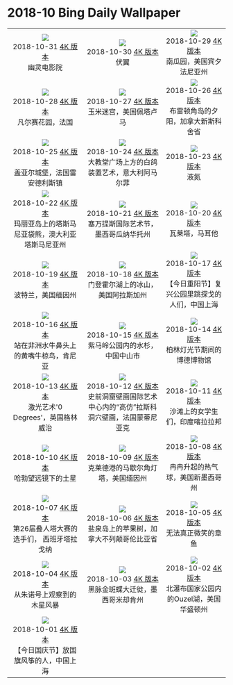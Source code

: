 # 2018-10 Bing Daily Wallpaper

|      |      |      |
|:----:|:----:|:----:|
| ![](https://cn.bing.com/th?id=OHR.TheaterLostSouls_EN-AU9247537981_1920x1080.jpg&rf=LaDigue_UHD.jpg&pid=hp&w=480&h=270&rs=1&c=4)<br> 2018-10-31 [4K 版本](https://cn.bing.com/th?id=OHR.TheaterLostSouls_EN-AU9247537981_1920x1080.jpg&rf=LaDigue_UHD.jpg&pid=hp&w=3840&h=2160&rs=1&c=4) <br> 幽灵电影院| ![](https://cn.bing.com/th?id=OHR.CommonPipistrelle_EN-AU7421359791_1920x1080.jpg&rf=LaDigue_UHD.jpg&pid=hp&w=480&h=270&rs=1&c=4)<br> 2018-10-30 [4K 版本](https://cn.bing.com/th?id=OHR.CommonPipistrelle_EN-AU7421359791_1920x1080.jpg&rf=LaDigue_UHD.jpg&pid=hp&w=3840&h=2160&rs=1&c=4) <br> 伏翼| ![](https://cn.bing.com/th?id=OHR.PumpkinPatch_EN-AU15054547949_1920x1080.jpg&rf=LaDigue_UHD.jpg&pid=hp&w=480&h=270&rs=1&c=4)<br> 2018-10-29 [4K 版本](https://cn.bing.com/th?id=OHR.PumpkinPatch_EN-AU15054547949_1920x1080.jpg&rf=LaDigue_UHD.jpg&pid=hp&w=3840&h=2160&rs=1&c=4) <br> 南瓜园，美国宾夕法尼亚州 |
| ![](https://cn.bing.com/th?id=OHR.VersaillesGhosts_EN-AU13230111547_1920x1080.jpg&rf=LaDigue_UHD.jpg&pid=hp&w=480&h=270&rs=1&c=4)<br> 2018-10-28 [4K 版本](https://cn.bing.com/th?id=OHR.VersaillesGhosts_EN-AU13230111547_1920x1080.jpg&rf=LaDigue_UHD.jpg&pid=hp&w=3840&h=2160&rs=1&c=4) <br> 凡尔赛花园，法国| ![](https://cn.bing.com/th?id=OHR.CornMaze_EN-AU12455937800_1920x1080.jpg&rf=LaDigue_UHD.jpg&pid=hp&w=480&h=270&rs=1&c=4)<br> 2018-10-27 [4K 版本](https://cn.bing.com/th?id=OHR.CornMaze_EN-AU12455937800_1920x1080.jpg&rf=LaDigue_UHD.jpg&pid=hp&w=3840&h=2160&rs=1&c=4) <br> 玉米迷宫，美国佩塔卢马 | ![](https://cn.bing.com/th?id=OHR.CapeBretonSunset_EN-AU10231293487_1920x1080.jpg&rf=LaDigue_UHD.jpg&pid=hp&w=480&h=270&rs=1&c=4)<br> 2018-10-26 [4K 版本](https://cn.bing.com/th?id=OHR.CapeBretonSunset_EN-AU10231293487_1920x1080.jpg&rf=LaDigue_UHD.jpg&pid=hp&w=3840&h=2160&rs=1&c=4) <br> 布雷顿角岛的夕阳，加拿大新斯科舍省 |
| ![](https://cn.bing.com/th?id=OHR.ChateauGaillard_EN-AU11027430397_1920x1080.jpg&rf=LaDigue_UHD.jpg&pid=hp&w=480&h=270&rs=1&c=4)<br> 2018-10-25 [4K 版本](https://cn.bing.com/th?id=OHR.ChateauGaillard_EN-AU11027430397_1920x1080.jpg&rf=LaDigue_UHD.jpg&pid=hp&w=3840&h=2160&rs=1&c=4) <br> 盖亚尔城堡，法国雷安德利斯镇| ![](https://cn.bing.com/th?id=OHR.DovesPiazza_EN-AU11041089534_1920x1080.jpg&rf=LaDigue_UHD.jpg&pid=hp&w=480&h=270&rs=1&c=4)<br> 2018-10-24 [4K 版本](https://cn.bing.com/th?id=OHR.DovesPiazza_EN-AU11041089534_1920x1080.jpg&rf=LaDigue_UHD.jpg&pid=hp&w=3840&h=2160&rs=1&c=4) <br> 大教堂广场上方的白鸽装置艺术，意大利阿马尔菲| ![](https://cn.bing.com/th?id=OHR.LiquidNitrogen_ZH-CN9276021591_1920x1080.jpg&rf=LaDigue_UHD.jpg&pid=hp&w=480&h=270&rs=1&c=4)<br> 2018-10-23 [4K 版本](https://cn.bing.com/th?id=OHR.LiquidNitrogen_ZH-CN9276021591_1920x1080.jpg&rf=LaDigue_UHD.jpg&pid=hp&w=3840&h=2160&rs=1&c=4) <br> 液氮 |
| ![](https://cn.bing.com/th?id=OHR.PointLesueur_EN-AU7674211601_1920x1080.jpg&rf=LaDigue_UHD.jpg&pid=hp&w=480&h=270&rs=1&c=4)<br> 2018-10-22 [4K 版本](https://cn.bing.com/th?id=OHR.PointLesueur_EN-AU7674211601_1920x1080.jpg&rf=LaDigue_UHD.jpg&pid=hp&w=3840&h=2160&rs=1&c=4) <br> 玛丽亚岛上的塔斯马尼亚袋熊，澳大利亚塔斯马尼亚州| ![](https://cn.bing.com/th?id=OHR.FICPlanets_EN-AU11696191570_1920x1080.jpg&rf=LaDigue_UHD.jpg&pid=hp&w=480&h=270&rs=1&c=4)<br> 2018-10-21 [4K 版本](https://cn.bing.com/th?id=OHR.FICPlanets_EN-AU11696191570_1920x1080.jpg&rf=LaDigue_UHD.jpg&pid=hp&w=3840&h=2160&rs=1&c=4) <br> 塞万提斯国际艺术节，墨西哥瓜纳华托州| ![](https://cn.bing.com/th?id=OHR.VallettaMalta_ZH-CN11321825930_1920x1080.jpg&rf=LaDigue_UHD.jpg&pid=hp&w=480&h=270&rs=1&c=4)<br> 2018-10-20 [4K 版本](https://cn.bing.com/th?id=OHR.VallettaMalta_ZH-CN11321825930_1920x1080.jpg&rf=LaDigue_UHD.jpg&pid=hp&w=3840&h=2160&rs=1&c=4) <br> 瓦莱塔，马耳他 |
| ![](https://cn.bing.com/th?id=OHR.WorkingHarbor_ZH-CN10722095387_1920x1080.jpg&rf=LaDigue_UHD.jpg&pid=hp&w=480&h=270&rs=1&c=4)<br> 2018-10-19 [4K 版本](https://cn.bing.com/th?id=OHR.WorkingHarbor_ZH-CN10722095387_1920x1080.jpg&rf=LaDigue_UHD.jpg&pid=hp&w=3840&h=2160&rs=1&c=4) <br> 波特兰，美国缅因州| ![](https://cn.bing.com/th?id=OHR.MendenhalLake_EN-AU8702202262_1920x1080.jpg&rf=LaDigue_UHD.jpg&pid=hp&w=480&h=270&rs=1&c=4)<br> 2018-10-18 [4K 版本](https://cn.bing.com/th?id=OHR.MendenhalLake_EN-AU8702202262_1920x1080.jpg&rf=LaDigue_UHD.jpg&pid=hp&w=3840&h=2160&rs=1&c=4) <br> 门登霍尔湖上的冰山，美国阿拉斯加州| ![](https://cn.bing.com/th?id=OHR.chongyang_ZH-CN10246105371_1920x1080.jpg&rf=LaDigue_UHD.jpg&pid=hp&w=480&h=270&rs=1&c=4)<br> 2018-10-17 [4K 版本](https://cn.bing.com/th?id=OHR.chongyang_ZH-CN10246105371_1920x1080.jpg&rf=LaDigue_UHD.jpg&pid=hp&w=3840&h=2160&rs=1&c=4) <br> 【今日重阳节】复兴公园里跳探戈的人们，中国上海 |
| ![](https://cn.bing.com/th?id=OHR.OxpeckerBoss_EN-AU6807610910_1920x1080.jpg&rf=LaDigue_UHD.jpg&pid=hp&w=480&h=270&rs=1&c=4)<br> 2018-10-16 [4K 版本](https://cn.bing.com/th?id=OHR.OxpeckerBoss_EN-AU6807610910_1920x1080.jpg&rf=LaDigue_UHD.jpg&pid=hp&w=3840&h=2160&rs=1&c=4) <br> 站在非洲水牛鼻头上的黄嘴牛椋鸟，肯尼亚| ![](https://cn.bing.com/th?id=OHR.DawnRedwoods_EN-AU11213367899_1920x1080.jpg&rf=LaDigue_UHD.jpg&pid=hp&w=480&h=270&rs=1&c=4)<br> 2018-10-15 [4K 版本](https://cn.bing.com/th?id=OHR.DawnRedwoods_EN-AU11213367899_1920x1080.jpg&rf=LaDigue_UHD.jpg&pid=hp&w=3840&h=2160&rs=1&c=4) <br> 紫马岭公园内的水杉，中国中山市| ![](https://cn.bing.com/th?id=OHR.BodeBerlin_EN-AU6982399462_1920x1080.jpg&rf=LaDigue_UHD.jpg&pid=hp&w=480&h=270&rs=1&c=4)<br> 2018-10-14 [4K 版本](https://cn.bing.com/th?id=OHR.BodeBerlin_EN-AU6982399462_1920x1080.jpg&rf=LaDigue_UHD.jpg&pid=hp&w=3840&h=2160&rs=1&c=4) <br> 柏林灯光节期间的博德博物馆 |
| ![](https://cn.bing.com/th?id=OHR.ZeroDegrees_EN-AU10117368234_1920x1080.jpg&rf=LaDigue_UHD.jpg&pid=hp&w=480&h=270&rs=1&c=4)<br> 2018-10-13 [4K 版本](https://cn.bing.com/th?id=OHR.ZeroDegrees_EN-AU10117368234_1920x1080.jpg&rf=LaDigue_UHD.jpg&pid=hp&w=3840&h=2160&rs=1&c=4) <br> 激光艺术'0 Degrees'，英国格林威治| ![](https://cn.bing.com/th?id=OHR.LascauxCavePainting_EN-AU11733576571_1920x1080.jpg&rf=LaDigue_UHD.jpg&pid=hp&w=480&h=270&rs=1&c=4)<br> 2018-10-12 [4K 版本](https://cn.bing.com/th?id=OHR.LascauxCavePainting_EN-AU11733576571_1920x1080.jpg&rf=LaDigue_UHD.jpg&pid=hp&w=3840&h=2160&rs=1&c=4) <br> 史前洞窟壁画国际艺术中心内的“高仿”拉斯科洞穴壁画，法国蒙蒂尼亚克| ![](https://cn.bing.com/th?id=OHR.SchoolGirls_EN-AU10666418108_1920x1080.jpg&rf=LaDigue_UHD.jpg&pid=hp&w=480&h=270&rs=1&c=4)<br> 2018-10-11 [4K 版本](https://cn.bing.com/th?id=OHR.SchoolGirls_EN-AU10666418108_1920x1080.jpg&rf=LaDigue_UHD.jpg&pid=hp&w=3840&h=2160&rs=1&c=4) <br> 沙滩上的女学生们，印度喀拉拉邦 |
| ![](https://cn.bing.com/th?id=OHR.HubbleSaturn_EN-AU12572317531_1920x1080.jpg&rf=LaDigue_UHD.jpg&pid=hp&w=480&h=270&rs=1&c=4)<br> 2018-10-10 [4K 版本](https://cn.bing.com/th?id=OHR.HubbleSaturn_EN-AU12572317531_1920x1080.jpg&rf=LaDigue_UHD.jpg&pid=hp&w=3840&h=2160&rs=1&c=4) <br> 哈勃望远镜下的土星| ![](https://cn.bing.com/th?id=OHR.MarshallPoint_ZH-CN9062933060_1920x1080.jpg&rf=LaDigue_UHD.jpg&pid=hp&w=480&h=270&rs=1&c=4)<br> 2018-10-09 [4K 版本](https://cn.bing.com/th?id=OHR.MarshallPoint_ZH-CN9062933060_1920x1080.jpg&rf=LaDigue_UHD.jpg&pid=hp&w=3840&h=2160&rs=1&c=4) <br> 克莱德港的马歇尔角灯塔，美国缅因州| ![](https://cn.bing.com/th?id=OHR.SandiaSunrise_ZH-CN11155504388_1920x1080.jpg&rf=LaDigue_UHD.jpg&pid=hp&w=480&h=270&rs=1&c=4)<br> 2018-10-08 [4K 版本](https://cn.bing.com/th?id=OHR.SandiaSunrise_ZH-CN11155504388_1920x1080.jpg&rf=LaDigue_UHD.jpg&pid=hp&w=3840&h=2160&rs=1&c=4) <br> 冉冉升起的热气球，美国新墨西哥州 |
| ![](https://cn.bing.com/th?id=OHR.HumanTower_EN-AU8948459298_1920x1080.jpg&rf=LaDigue_UHD.jpg&pid=hp&w=480&h=270&rs=1&c=4)<br> 2018-10-07 [4K 版本](https://cn.bing.com/th?id=OHR.HumanTower_EN-AU8948459298_1920x1080.jpg&rf=LaDigue_UHD.jpg&pid=hp&w=3840&h=2160&rs=1&c=4) <br> 第26届叠人塔大赛的选手们， 西班牙塔拉戈纳| ![](https://cn.bing.com/th?id=OHR.SaltApple_EN-AU13056568956_1920x1080.jpg&rf=LaDigue_UHD.jpg&pid=hp&w=480&h=270&rs=1&c=4)<br> 2018-10-06 [4K 版本](https://cn.bing.com/th?id=OHR.SaltApple_EN-AU13056568956_1920x1080.jpg&rf=LaDigue_UHD.jpg&pid=hp&w=3840&h=2160&rs=1&c=4) <br> 盐泉岛上的苹果树，加拿大不列颠哥伦比亚省| ![](https://cn.bing.com/th?id=OHR.SmilingOctopus_EN-AU7303849274_1920x1080.jpg&rf=LaDigue_UHD.jpg&pid=hp&w=480&h=270&rs=1&c=4)<br> 2018-10-05 [4K 版本](https://cn.bing.com/th?id=OHR.SmilingOctopus_EN-AU7303849274_1920x1080.jpg&rf=LaDigue_UHD.jpg&pid=hp&w=3840&h=2160&rs=1&c=4) <br> 无法真正微笑的章鱼 |
| ![](https://cn.bing.com/th?id=OHR.JovianCloudscape_EN-AU11726040455_1920x1080.jpg&rf=LaDigue_UHD.jpg&pid=hp&w=480&h=270&rs=1&c=4)<br> 2018-10-04 [4K 版本](https://cn.bing.com/th?id=OHR.JovianCloudscape_EN-AU11726040455_1920x1080.jpg&rf=LaDigue_UHD.jpg&pid=hp&w=3840&h=2160&rs=1&c=4) <br> 从朱诺号上观察到的木星风暴| ![](https://cn.bing.com/th?id=OHR.MonarchSky_EN-AU11810865458_1920x1080.jpg&rf=LaDigue_UHD.jpg&pid=hp&w=480&h=270&rs=1&c=4)<br> 2018-10-03 [4K 版本](https://cn.bing.com/th?id=OHR.MonarchSky_EN-AU11810865458_1920x1080.jpg&rf=LaDigue_UHD.jpg&pid=hp&w=3840&h=2160&rs=1&c=4) <br> 黑脉金斑蝶大迁徙，墨西哥米却肯州| ![](https://cn.bing.com/th?id=OHR.AlpineLarches_EN-AU10073049083_1920x1080.jpg&rf=LaDigue_UHD.jpg&pid=hp&w=480&h=270&rs=1&c=4)<br> 2018-10-02 [4K 版本](https://cn.bing.com/th?id=OHR.AlpineLarches_EN-AU10073049083_1920x1080.jpg&rf=LaDigue_UHD.jpg&pid=hp&w=3840&h=2160&rs=1&c=4) <br> 北瀑布国家公园内的Ouzel湖，美国华盛顿州 |
| ![](https://cn.bing.com/th?id=OHR.guoqing_ZH-CN10903461145_1920x1080.jpg&rf=LaDigue_UHD.jpg&pid=hp&w=480&h=270&rs=1&c=4)<br> 2018-10-01 [4K 版本](https://cn.bing.com/th?id=OHR.guoqing_ZH-CN10903461145_1920x1080.jpg&rf=LaDigue_UHD.jpg&pid=hp&w=3840&h=2160&rs=1&c=4) <br> 【今日国庆节】放国旗风筝的人，中国上海